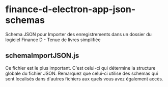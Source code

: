 # finance-d-electron-app-json-schemas
Schema JSON pour Importer des enregistrements dans un dossier du logiciel Finance D - Tenue de livres simplifiée

## schemaImportJSON.js
Ce fichier est le plus important. C'est celui-ci qui détermine la structure globale du fichier JSON.
Remarquez que celui-ci utilise des schemas qui sont localisés dans d'autres fichiers aux quels vous avez également accès.
